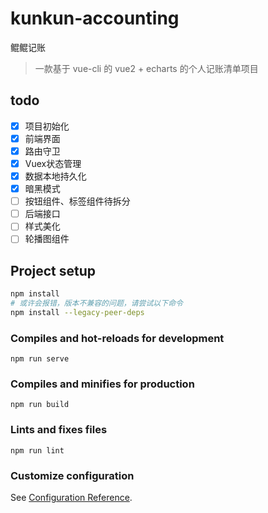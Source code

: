 # kunkun-accounting
鲲鲲记账  
> 一款基于 vue-cli 的 vue2 + echarts 的个人记账清单项目

## todo
- [x] 项目初始化
- [x] 前端界面
- [x] 路由守卫
- [x] Vuex状态管理
- [x] 数据本地持久化
- [x] 暗黑模式
- [ ] 按钮组件、标签组件待拆分
- [ ] 后端接口
- [ ] 样式美化
- [ ] 轮播图组件

## Project setup
```sh
npm install
# 或许会报错，版本不兼容的问题，请尝试以下命令
npm install --legacy-peer-deps
```

### Compiles and hot-reloads for development
```
npm run serve
```

### Compiles and minifies for production
```
npm run build
```

### Lints and fixes files
```
npm run lint
```

### Customize configuration
See [Configuration Reference](https://cli.vuejs.org/config/).
